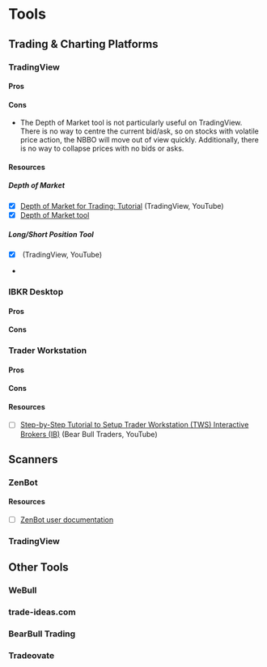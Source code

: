 # Tools

## Trading & Charting Platforms

### TradingView

#### Pros

#### Cons

- The Depth of Market tool is not particularly useful on TradingView. There is no way to centre the current bid/ask, so on stocks with volatile price action, the NBBO will move out of view quickly. Additionally, there is no way to collapse prices with no bids or asks. 

#### Resources

##### Depth of Market

- [x] [Depth of Market for Trading: Tutorial](https://www.youtube.com/watch?v=jTQiISNyXxw) (TradingView, YouTube)
- [x] [Depth of Market tool](https://www.tradingview.com/support/solutions/43000516459/)

##### Long/Short Position Tool

- [x] []() (TradingView, YouTube)
- 

### IBKR Desktop

#### Pros

#### Cons

### Trader Workstation

#### Pros

#### Cons

#### Resources

- [ ] [Step-by-Step Tutorial to Setup Trader Workstation (TWS) Interactive Brokers (IB)](https://www.youtube.com/watch?v=mFOHhbdVEno) (Bear Bull Traders, YouTube)

## Scanners

### ZenBot 

#### Resources

- [ ] [ZenBot user documentation](https://guide.zenscans.com)

### TradingView

## Other Tools

### WeBull

### trade-ideas.com

### BearBull Trading

### Tradeovate
